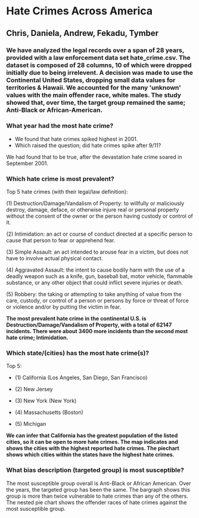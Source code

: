 # Hate Crimes Across America
## Chris, Daniela, Andrew, Fekadu, Tymber


### We have analyzed the legal records over a span of 28 years, provided with a law enforcement data set hate_crime.csv. The dataset is composed of 28 columns, 10 of which were dropped initially due to being irrelevent. A decision was made to use the Continental United States, dropping small data values for territories & Hawaii. We accounted for the many 'unknown' values with the main offender race, white males. The study showed that, over time, the target group remained the same; Anti-Black or African-American.


### What year had the most hate crime?

* We found that hate crimes spiked highest in 2001.
* Which raised the question; did hate crimes spike after 9/11?

We had found that to be true, after the devastation hate crime soared in September 2001.



### Which hate crime is most prevalent?
Top 5 hate crimes (with their legal/law definition):

(1) Destruction/Damage/Vandalism of Property: to willfully or maliciously destroy, damage, deface, or otherwise injure real or personal property without the consent of the owner or the person having custody or control of it.

(2) Intimidation: an act or course of conduct directed at a specific person to cause that person to fear or apprehend fear.

(3) Simple Assault: an act intended to arouse fear in a victim, but does not have to involve actual physical contact.

(4) Aggravated Assault: the intent to cause bodily harm with the use of a deadly weapon such as a knife, gun, baseball bat, motor vehicle, flammable substance, or any other object that could inflict severe injuries or death.

(5) Robbery: the taking or attempting to take anything of value from the care, custody, or control of a person or persons by force or threat of force or violence and/or by putting the victim in fear.

<b> The most prevalent hate crime in the continental U.S. is Destruction/Damage/Vandalism of Property, with a total of 62147 incidents. There were about 3400 more incidents than the second most hate crime; Intimidation.  </b>


### Which state/(cities) has the most hate crime(s)?

Top 5:

* (1) California (Los Angeles, San Diego, San Francisco)

* (2) New Jersey

* (3) New York (New York)

* (4) Massachusetts (Boston)

* (5) Michigan 

<b> We can infer that California has the greatest population of the listed cities, so it can be open to more hate crimes. The map indicates and shows the cities with the highest reported hate crimes. The piechart shows which cities within the states have the highest hate crimes. </b>

### What bias description (targeted group) is most susceptible?

The most susceptible group overall is Anti-Black or African American. Over the years, the targeted group has been the same. The bargraph shows this group is more than twice vulnerable to hate crimes than any of the others. The nested pie chart shows the offender races of hate crimes against the most susceptible group.

